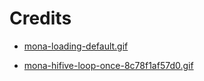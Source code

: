 # Credits

- [mona-loading-default.gif](https://github.githubassets.com/images/mona-loading-default.gif)

- [mona-hifive-loop-once-8c78f1af57d0.gif](https://github.githubassets.com/assets/mona-hifive-loop-once-8c78f1af57d0.gif)
